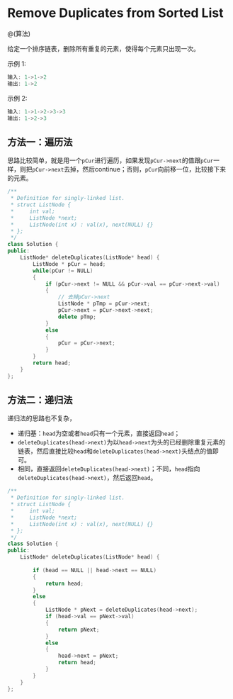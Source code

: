 # Remove Duplicates from Sorted List
@(算法)

给定一个排序链表，删除所有重复的元素，使得每个元素只出现一次。

示例 1:
```powershell
输入: 1->1->2
输出: 1->2
```
示例 2:
```powershell
输入: 1->1->2->3->3
输出: 1->2->3
```

## 方法一：遍历法
思路比较简单，就是用一个`pCur`进行遍历，如果发现`pCur->next`的值跟`pCur`一样，则把`pCur->next`去掉，然后continue；否则，`pCur`向前移一位，比较接下来的元素。

```cpp
/**
 * Definition for singly-linked list.
 * struct ListNode {
 *     int val;
 *     ListNode *next;
 *     ListNode(int x) : val(x), next(NULL) {}
 * };
 */
class Solution {
public:
    ListNode* deleteDuplicates(ListNode* head) {
        ListNode * pCur = head;
        while(pCur != NULL)
        {
            if (pCur->next != NULL && pCur->val == pCur->next->val)
            {
                // 去掉pCur->next
                ListNode * pTmp = pCur->next;
                pCur->next = pCur->next->next;
                delete pTmp;
            }
            else
            {
                pCur = pCur->next;
            }
        }
        return head;
    }
};
```

## 方法二：递归法

递归法的思路也不复杂，
+ 递归基：`head`为空或者`head`只有一个元素，直接返回`head`；
+ `deleteDuplicates(head->next)`为以`head->next`为头的已经删除重复元素的链表，然后直接比较`head`和`deleteDuplicates(head->next)`头结点的值即可。
+ 相同，直接返回`deleteDuplicates(head->next)`；不同，`head`指向`deleteDuplicates(head->next)`，然后返回`head`。

```cpp
/**
 * Definition for singly-linked list.
 * struct ListNode {
 *     int val;
 *     ListNode *next;
 *     ListNode(int x) : val(x), next(NULL) {}
 * };
 */
class Solution {
public:
    ListNode* deleteDuplicates(ListNode* head) {
        
        if (head == NULL || head->next == NULL)
        {
            return head;
        }
        else
        {
            ListNode * pNext = deleteDuplicates(head->next);
            if (head->val == pNext->val)
            {
                return pNext;
            }
            else
            {
                head->next = pNext;
                return head;
            }
        }
    }
};
```
